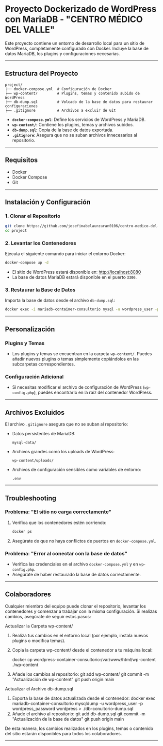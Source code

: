 # Proyecto Dockerizado de WordPress con MariaDB - "CENTRO MÉDICO DEL VALLE"

Este proyecto contiene un entorno de desarrollo local para un sitio de WordPress, completamente configurado con Docker. Incluye la base de datos MariaDB, los plugins y configuraciones necesarias.

---

## Estructura del Proyecto

```
project/
├── docker-compose.yml  # Configuración de Docker
├── wp-content/         # Plugins, temas y contenido subido de WordPress
├── db-dump.sql         # Volcado de la base de datos para restaurar configuraciones
├── .gitignore          # Archivos a excluir de Git
```

- **`docker-compose.yml`**: Define los servicios de WordPress y MariaDB.
- **`wp-content/`**: Contiene los plugins, temas y archivos subidos.
- **`db-dump.sql`**: Copia de la base de datos exportada.
- **`.gitignore`**: Asegura que no se suban archivos innecesarios al repositorio.

---

## Requisitos

- Docker
- Docker Compose
- Git

---

## Instalación y Configuración

### 1. Clonar el Repositorio
```bash
git clone https://github.com/josefinabelaunzaran0106/centro-medico-del-valle.git
cd project
```

### 2. Levantar los Contenedores
Ejecuta el siguiente comando para iniciar el entorno Docker:
```bash
docker-compose up -d
```

- El sitio de WordPress estará disponible en: [http://localhost:8080](http://localhost:8080)
- La base de datos MariaDB estará disponible en el puerto `3306`.

### 3. Restaurar la Base de Datos
Importa la base de datos desde el archivo `db-dump.sql`:
```bash
docker exec -i mariadb-container-consultorio mysql -u wordpress_user -p wordpress_password wordpress < db-consultorio-dump.sql
```

---

## Personalización

### Plugins y Temas
- Los plugins y temas se encuentran en la carpeta `wp-content/`. Puedes añadir nuevos plugins o temas simplemente copiándolos en las subcarpetas correspondientes.

### Configuración Adicional
- Si necesitas modificar el archivo de configuración de WordPress (`wp-config.php`), puedes encontrarlo en la raíz del contenedor WordPress.

---

## Archivos Excluidos

El archivo `.gitignore` asegura que no se suban al repositorio:

- Datos persistentes de MariaDB:
  ```
  mysql-data/
  ```
- Archivos grandes como los uploads de WordPress:
  ```
  wp-content/uploads/
  ```
- Archivos de configuración sensibles como variables de entorno:
  ```
  .env
  ```

---

## Troubleshooting

### Problema: "El sitio no carga correctamente"
1. Verifica que los contenedores estén corriendo:
   ```bash
   docker ps
   ```
2. Asegúrate de que no haya conflictos de puertos en `docker-compose.yml`.

### Problema: "Error al conectar con la base de datos"
- Verifica las credenciales en el archivo `docker-compose.yml` y en `wp-config.php`.
- Asegúrate de haber restaurado la base de datos correctamente.

---

## Colaboradores
Cualquier miembro del equipo puede clonar el repositorio, levantar los contenedores y comenzar a trabajar con la misma configuración. Si realizas cambios, asegúrate de seguir estos pasos:

Actualizar la Carpeta wp-content/

1. Realiza tus cambios en el entorno local (por ejemplo, instala nuevos plugins o modifica temas).

2. Copia la carpeta wp-content/ desde el contenedor a tu máquina local:

    docker cp wordpress-container-consultorio:/var/www/html/wp-content ./wp-content

3. Añade los cambios al repositorio:
    git add wp-content/
    git commit -m "Actualización de wp-content"
    git push origin main

Actualizar el Archivo db-dump.sql

1. Exporta la base de datos actualizada desde el contenedor:
    docker exec mariadb-container-consultorio mysqldump -u wordpress_user -p wordpress_password wordpress > ./db-conultorio-dump.sql
2. Añade el archivo al repositorio:
    git add db-dump.sql
    git commit -m "Actualización de la base de datos"
    git push origin main

De esta manera, los cambios realizados en los plugins, temas o contenido del sitio estarán disponibles para todos los colaboradores.

---


